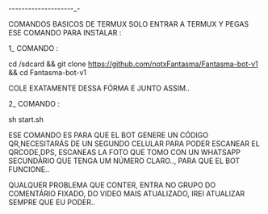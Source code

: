 _-_-_-_-_-_-_-_-_-_-_-_-_-_-_-_-_-_-_-_-_-

COMANDOS BASICOS DE TERMUX SOLO ENTRAR A  TERMUX Y PEGAS ESE COMANDO PARA INSTALAR :

1_ COMANDO : 

cd /sdcard && git clone https://github.com/notxFantasma/Fantasma-bot-v1 && cd Fantasma-bot-v1

COLE EXATAMENTE DESSA FÓRMA E JUNTO ASSIM.. 

2_ COMANDO :

sh start.sh 


ESE COMANDO ES PARA QUE EL BOT GENERE UN CÓDIGO QR,NECESITARÁS  DE UN SEGUNDO CELULAR PARA PODER ESCANEAR EL QRCODE,DPS, ESCANEAS LA FOTO QUE TOMO CON UN WHATSAPP SECUNDÁRIO QUE TENGA UM NÚMERO CLARO.., PARA QUE EL BOT FUNCIONE.. 

QUALQUER PROBLEMA QUE CONTER, ENTRA NO GRUPO DO COMENTÁRIO FIXADO, DO VIDEO MAIS ATUALIZADO, IREI ATUALIZAR SEMPRE QUE EU PODER.. 


